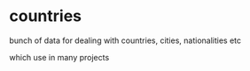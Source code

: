 # countries
bunch of data for dealing with countries, cities, nationalities etc

which use in many projects
